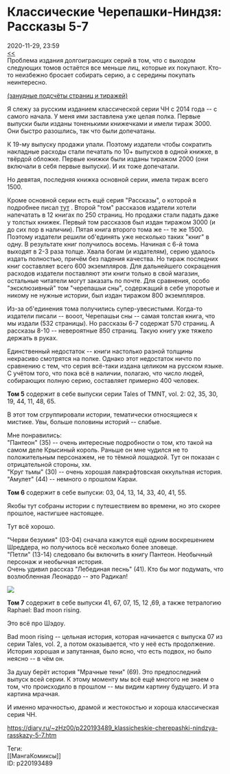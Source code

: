 Классические Черепашки-Ниндзя: Рассказы 5-7
============================================

   
 2020-11-29, 23:59   
   [<<](TMNT%20Adventures%20тома%201-6%20(русское%20издание))    
 Проблема издания долгоиграющих серий в том, что с выходом следующих томов остаётся все меньше лиц, которые их покупают. Кто-то неизбежно бросает собирать серию, а с середины покупать неинтересно.   
   
  [(занудные подсчёты страниц и тиражей)](https://zHz00.diary.ru/p220193489.htm?index=1#linkmore220193489m1)      
   
 Я слежу за русским изданием классической серии ЧН с 2014 года -- с самого начала. У меня ими заставлена уже целая полка. Первые выпуски были изданы тоненькими книжечками и имели тираж 3000. Они быстро разошлись, так что были допечатаны.   
   
 К 19-му выпуску продажи упали. Поэтому издатели чтобы сократить накладные расходы стали печатать по 10+ выпусков в одной книжке, в твёрдой обложке. Первые книжки были изданы тиражом 2000 (они включали в себя первые выпуски). И их тоже допечатали.   
   
 Но девятая, последняя книжка основной серии, имела тираж всего 1500.   
   
 Кроме основной серии есть ещё серия "Рассказы", о которой я подробнее писал  [тут](Классические%20Черепашки-Ниндзя%20Черепашьи%20сны,%20Рассказы%203-4)  . Второй "том" рассказов издатели хотели напечатать в 12 книгах по 250 страниц. Но продажи стали падать даже у толстых книжек. Первый том рассказов был издан тиражом 3000 (и до сих пор в наличии). Пятая книга второго тома же -- те же 1500. Поэтому издатели решили об'единять уже несколько таких "книг" в одну. В результате книг получилось восемь. Начиная с 6-й тома выходят в 2-3 раза толще. Хвала богам (и издателям), серию удалось издать полностью, причём без падения качества. Но тираж последних книг составляет всего 600 экземпляров. Для дальнейшего сокращения расходов издатели поставляют эти книги только в свой магазин, остальные читатели могут заказать по почте. Для сравнения, особо "эксклюзивный" том "черепашьи сны", содержащий в себе упоротые и никому не нужные истории, был издан тиражом 800 экземпляров.   
   
 Из-за об'единения тома получились супер-увесистыми. Когда-то издатели писали -- вооот, Черепашьи сны -- самая толстая книга, что мы издали (532 страницы). Но рассказы 6-7 содержат 570 страниц. А рассказы 8-10 -- невероятные 850 страниц. Такую книгу уже тяжело держать в руках.   
   
 Единственный недостаток -- книги настолько разной толщины некрасиво смотрятся на полке. Однако этот недостаток ничто по сравнению с тем, что серия всё-таки издана целиком на русском языке. С учётом того, что пока всё в наличии, полагаю, что число людей, собирающих полную серию, составляет примерно 400 человек.     
   
  **Том 5**  содержит в себе выпуски серии Tales of TMNT, vol. 2: 02, 35, 30, 19, 44, 11, 48, 65.   
   
 В этот том сгруппировали истории, тематически относящиеся к мистике. Увы, больше половины историй -- слабые.   
   
 Мне понравились:   
 "Пантеон" (35) -- очень интересные подробности о том, кто такой на самом деле Крысиный король. Раньше он мне чудился не то положительным персонажем, не то тёмной лошадкой. Тут он показан с отрицательной стороны, хм.   
 "Круг тьмы" (30) -- очень хорошая лавкрафтовская оккультная история.   
 "Амулет" (44) -- немного о прошлом Караи.   
   
  **Том 6**  содержит в себе выпуски: 03, 04, 13, 14, 33, 40, 41, 55.   
   
 Якобы тут собраны истории с путешествием во времени, но это скорее прошлое, настигшее настоящее.   
   
 Тут всё хорошо.   
   
 "Черви безумия" (03-04) сначала кажутся ещё одним воскрешением Шреддера, но получилось всё несколько более зловеще.   
 "Петли" (13-14) следовало бы включить в книгу Пантеон. Необычный персонаж и необычная история.   
 Очень удивил рассказ "Лебединая песнь" (41). Кто бы мог подумать, что возлюбленная Леонардо -- это Радикал!   
   
  ![](https://i.imgur.com/dDkuxdd.png)    
   
  **Том 7**  содержит в себе выпуски 41, 67, 07, 15, 12 ,69, а также тетралогию Raphael: Bad moon rising.   
   
 Это всё про Шэдоу.   
   
 Bad moon rising -- цельная история, которая начинается с выпуска 07 из серии Tales, vol. 2, а потом оказывается, что у неё есть продолжение. История хорошая и запутанная, было ясно, что есть подвох, но было неясно -- в чём он.   
   
 За душу берёт история "Мрачные тени" (69). Это предпоследний выпуск всей серии. К этому моменту мы всё ещё многого не знаем о том, что происходило в прошлом -- мы видим картину будущего. И эта картина мрачная.   
   
 И именно мрачностью, драмой и жестокостью и хороша классическая серия ЧН.   
    
 <https://diary.ru/~zHz00/p220193489_klassicheskie-cherepashki-nindzya-rasskazy-5-7.htm>   
   
 Теги:   
 [[МангаКомиксы]]   
 ID: p220193489